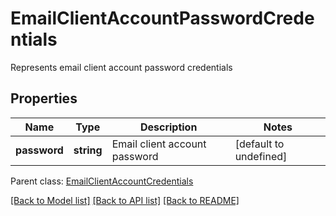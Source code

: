 # EmailClientAccountPasswordCredentials

Represents email client account password credentials             

## Properties
Name | Type | Description | Notes
---- | ---- | ----------- | -----
**password** | **string** | Email client account password              | [default to undefined]

 Parent class: [EmailClientAccountCredentials](EmailClientAccountCredentials.md)


[[Back to Model list]](README.md#documentation-for-models) [[Back to API list]](README.md#documentation-for-api-endpoints) [[Back to README]](README.md)
